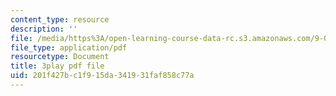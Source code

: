 ```yaml
---
content_type: resource
description: ''
file: /media/https%3A/open-learning-course-data-rc.s3.amazonaws.com/9-00sc-introduction-to-psychology-fall-2011/201f427bc1f915da341931faf858c77a_SjjGiqf96rI.pdf
file_type: application/pdf
resourcetype: Document
title: 3play pdf file
uid: 201f427b-c1f9-15da-3419-31faf858c77a
---
```

